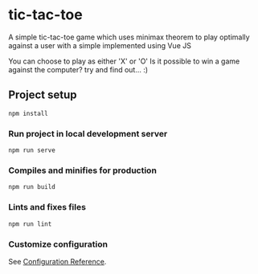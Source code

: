 # tic-tac-toe

A simple tic-tac-toe game which uses minimax theorem to play optimally against a user with a simple implemented using Vue JS

You can choose to play as either 'X' or 'O'
Is it possible to win a game against the computer? try and find out... :)

## Project setup
```
npm install
```

### Run project in local development server
```
npm run serve
```

### Compiles and minifies for production
```
npm run build
```

### Lints and fixes files
```
npm run lint
```

### Customize configuration
See [Configuration Reference](https://cli.vuejs.org/config/).
